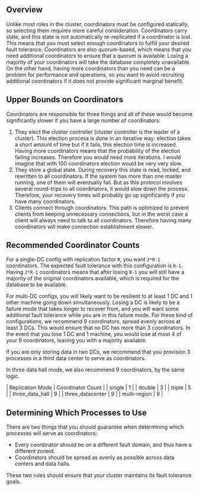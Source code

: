 ## Overview

Unlike most roles in the cluster, coordinators must be configured statically, so selecting them requires more careful consideration. Coordinators carry state, and this state is not automatically re-replicated if a coordinator is lost. This means that you must select enough coordinators to fulfill your desired fault tolerance. Coordinators are also quorum-based, which means that you need additional coordinators to ensure that a quorum is available. Losing a majority of your coordinators will take the database completely unavailable. On the other hand, having more coordinators than you need can be a problem for performance and operations, so you want to avoid recruiting additional coordinators if it does not provide significant marginal benefit.

## Upper Bounds on Coordinators

Coordinators are responsible for three things and all of these would become significantly slower if you have a large number of coordinators:

1. They elect the cluster controller (cluster controller is the leader of a cluster). This election process is done in an iterative way: election takes a short amount of time but if it fails, this election time is increased. Having more coordinators means that the probability of the election failing increases. Therefore you would need more iterations. I would imagine that with 100 coordinators election would be very very slow.
2. They store a global state. During recovery this state is read, locked, and rewritten to all coordinators. If the system has more than one master running, one of them will eventually fail. But as this protocol involves several round-trips to all coordinators, it would slow down the process. Therefore, your recovery times will probably go up significantly if you have many coordinators.
3. Clients connect through coordinators. This path is optimized to prevent clients from keeping unnecessary connections, but in the worst case a client will always need to talk to all coordinators. Therefore having many coordinators will make connection establishment slower.

## Recommended Coordinator Counts

For a single-DC config with replication factor `R`, you want `2*R-1` coordinators. The expected fault tolerance with this configuration is `R-1`. Having `2*R-1` coordinators means that after losing `R-1` you will still have a majority of the original coordinators available, which is required for the database to be available.

For multi-DC configs, you will likely want to be resilient to at least 1 DC and 1 other machine going down simultaneously. Losing a DC is likely to be a failure mode that takes longer to recover from, and you will want some additional fault tolerance while you are in this failure mode. For these kind of configurations, we recommend 9 coordinators, spread evenly across at least 3 DCs. This would ensure that no DC has more than 3 coordinators. In the event that you lose 1 DC and 1 machine, you would lose at most 4 of your 9 coordinators, leaving you with a majority available.

If you are only storing data in two DCs, we recommend that you provision 3 processes in a third data center to serve as coordinators.

In three data hall mode, we also recommend 9 coordinators, by the same logic.

| Replication Mode | Coordinator Count |
| single | 1 |
| double | 3 |
| triple | 5 |
| three_data_hall | 9 |
| three_datacenter | 9 |
| multi-region | 9 |

## Determining Which Processes to Use

There are two things that you should guarantee when determining which processes will serve as coordinators:

* Every coordinator should be on a different fault domain, and thus have a different zoneid.
* Coordinators should be spread as evenly as possible across data centers and data halls.

These two rules should ensure that your cluster maintains its fault tolerance goals.